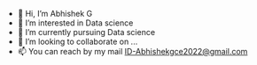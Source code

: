- 👋 Hi, I’m Abhishek G
- 👀 I’m interested in Data science
- 🌱 I’m currently pursuing Data science 
- 💞️ I’m looking to collaborate on ...
- 📫 You can reach by my mail ID-Abhishekgce2022@gmail.com

<!---
Abhishek is a ✨ special ✨ repository because its `README.md` (this file) appears on your GitHub profile.
You can click the Preview link to take a look at your changes.
--->
